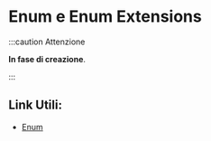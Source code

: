 
# Enum e Enum Extensions

:::caution Attenzione

**In fase di creazione**.

:::

## Link Utili:
* [Enum](https://learn.microsoft.com/it-it/dynamics365/business-central/dev-itpro/developer/devenv-extensible-enums)